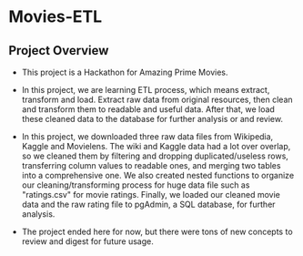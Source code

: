 # Movies-ETL

## Project Overview

- This project is a Hackathon for Amazing Prime Movies.

- In this project, we are learning ETL process, which means extract, transform and load. Extract raw data from original resources, then clean and transform them to readable and useful data. After that, we load these cleaned data to the database for further analysis or and review.

- In this project, we downloaded three raw data files from Wikipedia, Kaggle and Movielens. The wiki and Kaggle data had a lot over overlap, so we cleaned them by filtering and dropping duplicated/useless rows, transferring column values to readable ones, and merging two tables into a comprehensive one. We also created nested functions to organize our cleaning/transforming process for huge data file such as "ratings.csv" for movie ratings. Finally, we loaded our cleaned movie data and the raw rating file to pgAdmin, a SQL database, for further analysis.

- The project ended here for now, but there were tons of new concepts to review and digest for future usage.
